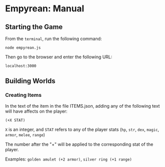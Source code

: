 # Empyrean: Manual

## Starting the Game

From the `terminal`, run the following command:

    node empyrean.js

Then go to the browser and enter the following URL:

    localhost:3000

## Building Worlds

### Creating Items

In the text of the item in the file ITEMS.json, adding any of the following text will have affects on the player:

    (+X STAT)

`X` is an integer, and `STAT` refers to any of the player stats (`hp`, `str`, `dex`, `magic`, `armor`, `melee`, `range`)

The number after the "+" will be applied to the corresponding stat of the player.

Examples: `golden amulet (+2 armor)`, `silver ring (+1 range)`
